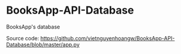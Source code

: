 # BooksApp-API-Database
BooksApp's database

Source code: https://github.com/vietnguyenhoangw/BooksApp-API-Database/blob/master/app.py
